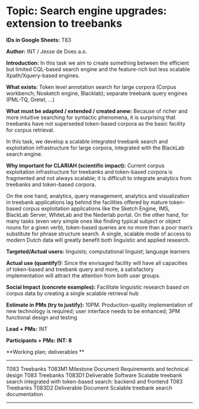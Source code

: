Topic: Search engine upgrades: extension to treebanks
=====================================================

**IDs in Google Sheets:** T83

**Author:** INT / Jesse de Does a.o.

**Introduction:** In this task we aim to create something between the
efficient but limited CQL-based search engine and the feature-rich but
less scalable Xpath/Xquery-based engines.

**What exists:** Token level annotation search for large corpora (Corpus
workbench; Nosketch engine, Blacklab); separate treebank query engines
(PML-TQ, Gretel, ...)

**What must be adapted / extended / created anew:** Because of richer
and more intuitive searching for syntactic phenomena, it is surprising
that treebanks have not superseded token-based corpora as the basic
facility for corpus retrieval.

In this task, we develop a scalable integrated treebank search and
exploitation infrastructure for large corpora, integrated with the
BlackLab search engine.

**Why important for CLARIAH (scientific impact):** Current corpus
exploitation infrastructure for treebanks and token-based corpora is
fragmented and not always scalable; it is difficult to integrate
analytics from treebanks and token-based corpora.

On the one hand, analytics, query management, analytics and
visualization in treebank applications lag behind the facilities offered
by mature token-based corpus exploitation applications like the Sketch
Engine, IMS, BlackLab Server, WhiteLab and the Nederlab portal. On the
other hand, for many tasks (even very simple ones like finding typical
subject or object nouns for a given verb), token-based queries are no
more than a poor man’s substitute for phrase structure search. A single,
scalable mode of access to modern Dutch data will greatly benefit both
linguistic and applied research.

**Targeted/Actual users:** linguists; computational linguist; language
learners

**Actual use (quantify!):** Since the envisaged facility will have all
capacities of token-based and treebank query and more, a satisfactory
implementation will attract the attention from both user groups.

**Social Impact** **(concrete examples):** Facilitate linguistic
research based on corpus data by creating a single scalable retrieval
hub

**Estimate in PMs (try to justify):** 10PM. Production-quality
implementation of new technology is required; user interface needs to be
enhanced; 3PM functional design and testing

**Lead + PMs:** INT

**Participants + PMs: INT: 8**

**Working plan; deliverables **

  ---------------- -------- ------------- ---------- -----------------------------------------------------------------------------------
  T083 Treebanks   T083M1   Milestone     Document   Requirements and technical design
  T083 Treebanks   T083D1   Deliverable   Software   Scalable treebank search integrated with token-based search: backend and frontend
  T083 Treebanks   T083D2   Deliverable   Document   Scalable treebank search documentation
  ---------------- -------- ------------- ---------- -----------------------------------------------------------------------------------


